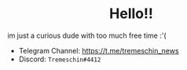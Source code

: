 <h1 align="center">Hello!!</h1>

im just a curious dude with too much free time :'( 

- Telegram Channel: https://t.me/tremeschin_news
- Discord: `Tremeschin#4412`
